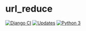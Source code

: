 # url_reduce
[![Django CI](https://github.com/mateuslourenco/url_reduce/actions/workflows/django.yml/badge.svg)](https://github.com/mateuslourenco/url_reduce/actions/workflows/django.yml)
[![Updates](https://pyup.io/repos/github/mateuslourenco/url_reduce/shield.svg)](https://pyup.io/repos/github/mateuslourenco/url_reduce/)
[![Python 3](https://pyup.io/repos/github/mateuslourenco/url_reduce/python-3-shield.svg)](https://pyup.io/repos/github/mateuslourenco/url_reduce/)
